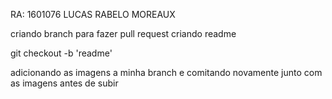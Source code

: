 RA: 1601076
LUCAS RABELO MOREAUX

criando branch para fazer pull request
criando readme

git checkout -b 'readme'

adicionando as imagens a minha branch e comitando novamente junto com as imagens antes de subir
